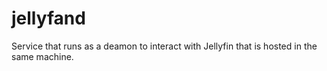 # jellyfand
Service that runs as a deamon to interact with Jellyfin that is hosted in the same machine.
